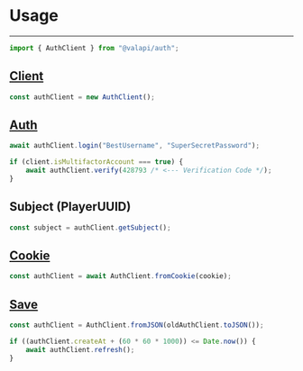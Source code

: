 # Usage

---

```typescript
import { AuthClient } from "@valapi/auth";
```

## [Client](./Client.md#client)

```typescript
const authClient = new AuthClient();
```

## [Auth](./Auth.md#basic-authentication)

```typescript
await authClient.login("BestUsername", "SuperSecretPassword");
```

```typescript
if (client.isMultifactorAccount === true) {
    await authClient.verify(428793 /* <--- Verification Code */);
}
```

## Subject (PlayerUUID)

```typescript
const subject = authClient.getSubject();
```

## [Cookie](./Auth.md#cookie)

```typescript
const authClient = await AuthClient.fromCookie(cookie);
```

## [Save](./Client.md#save)

```typescript
const authClient = AuthClient.fromJSON(oldAuthClient.toJSON());

if ((authClient.createAt + (60 * 60 * 1000)) <= Date.now()) {
    await authClient.refresh();
}
```